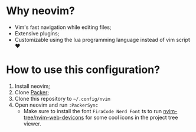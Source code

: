 # Why neovim?

* Vim's fast navigation while editing files;
* Extensive plugins;
* Customizable using the lua programming language instead of vim script ❤️

# How to use this configuration?

1. Install neovim;
2. Clone [Packer](https://github.com/wbthomason/packer.nvim#quickstart);
3. Clone this repository to `~/.config/nvim`
4. Open neovim and run `:PackerSync`
    * Make sure to install the font `FiraCode Nerd Font` ts to run [nvim-tree/nvim-web-devicons](https://github.com/nvim-tree/nvim-web-devicons) for some cool icons in the project tree viewer.


